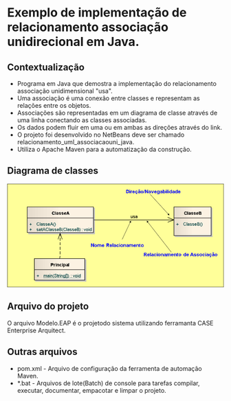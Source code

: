 # Exemplo de implementação de relacionamento associação unidirecional em Java.

## Contextualização

- Programa em Java que demostra a implementação do relacionamento associação unidimensional "usa".<br>
- Uma associação é uma conexão entre classes e representam as relações entre os objetos.<br>
- Associações são representadas em um diagrama de classe através de uma linha conectando as classes associadas.<br>
- Os dados podem fluir em uma ou em ambas as direções através do link.<br>
- O projeto foi desenvolvido no NetBeans deve ser chamado relacionamento_uml_associacaouni_java.<br>
- Utiliza o Apache Maven para a automatização da construção.<br>

## Diagrama de classes

![Diagrama de classe](diagramadeclasse.png)

## Arquivo do projeto

O arquivo Modelo.EAP é o projetodo sistema utilizando ferramanta CASE Enterprise Arquitect.

## Outras arquivos
- pom.xml - Arquivo de configuração da ferramenta de automação Maven.
- *.bat - Arquivos de lote(Batch) de console para tarefas compilar, executar, documentar, empacotar e limpar o projeto.
